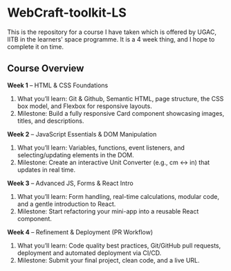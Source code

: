 # WebCraft-toolkit-LS
This is the repository for a course I have taken which is offered by UGAC, IITB in the learners' space programme.  It is a 4 week thing, and I hope to complete it on time. 

## Course Overview
**Week 1** – HTML & CSS Foundations

1. What you’ll learn: Git & Github, Semantic HTML, page structure, the CSS box model, and Flexbox for responsive layouts.
2. Milestone: Build a fully responsive Card component showcasing images, titles, and descriptions.

**Week 2** – JavaScript Essentials & DOM Manipulation

1. What you’ll learn: Variables, functions, event listeners, and selecting/updating elements in the DOM.
2. Milestone: Create an interactive Unit Converter (e.g., cm ↔ in) that updates in real time.

**Week 3** – Advanced JS, Forms & React Intro

1. What you’ll learn: Form handling, real-time calculations, modular code, and a gentle introduction to React.
2. Milestone: Start refactoring your mini-app into a reusable React component.

**Week 4** – Refinement & Deployment (PR Workflow)

1. What you’ll learn: Code quality best practices, Git/GitHub pull requests, deployment and automated deployment via CI/CD.
2. Milestone: Submit your final project, clean code, and a live URL.
